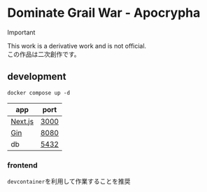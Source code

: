 # Dominate Grail War - Apocrypha

> [!IMPORTANT]
> This work is a derivative work and is not official. \
> この作品は二次創作です。

## development

```
docker compose up -d
```

|app|port|
|---|---|
|[Next.js](/frontend/)|[3000](http://localhost:3000)|
|[Gin](/backend/)|[8080](http://localhost:8080)|
|db|[5432](http://localhost:5432)|


### frontend

`devcontainer`を利用して作業することを推奨